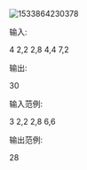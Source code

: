 ![1533864230378](C:\Users\sky_73\AppData\Local\Temp\1533864230378.png)

输入:

4 2,2 2,8 4,4 7,2

输出:

30

输入范例:

3 2,2 2,8 6,6

输出范例:

28